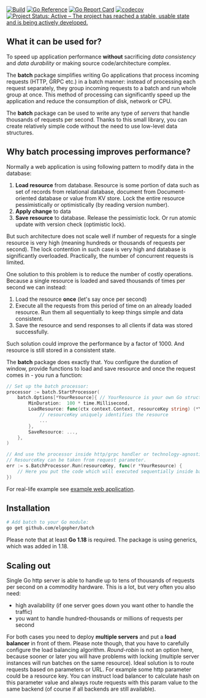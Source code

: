 [![Build](https://github.com/elgopher/batch/actions/workflows/build.yml/badge.svg)](https://github.com/elgopher/batch/actions/workflows/build.yml)
[![Go Reference](https://pkg.go.dev/badge/github.com/elgopher/batch.svg)](https://pkg.go.dev/github.com/elgopher/batch)
[![Go Report Card](https://goreportcard.com/badge/github.com/elgopher/batch)](https://goreportcard.com/report/github.com/elgopher/batch)
[![codecov](https://codecov.io/gh/elgopher/batch/branch/master/graph/badge.svg)](https://codecov.io/gh/elgopher/batch)
[![Project Status: Active – The project has reached a stable, usable state and is being actively developed.](https://www.repostatus.org/badges/latest/active.svg)](https://www.repostatus.org/#active)

## What it can be used for?

To speed up application performance **without** sacrificing *data consistency* and *data durability* or making source code/architecture complex.

The **batch** package simplifies writing Go applications that process incoming requests (HTTP, GRPC etc.) in a batch manner:
instead of processing each request separately, they group incoming requests to a batch and run whole group at once.
This method of processing can significantly speed up the application and reduce the consumption of disk, network or CPU.

The **batch** package can be used to write any type of *servers* that handle thousands of requests per second. 
Thanks to this small library, you can create relatively simple code without the need to use low-level data structures.

## Why batch processing improves performance?

Normally a web application is using following pattern to modify data in the database:

1. **Load resource** from database. Resource is some portion of data 
such as set of records from relational database, document from Document-oriented database or value from KV store.
Lock the entire resource pessimistically or optimistically (by reading version number).
2. **Apply change** to data
3. **Save resource** to database. Release the pessimistic lock. Or run
atomic update with version check (optimistic lock).

But such architecture does not scale well if number of requests 
for a single resource is very high
(meaning hundreds or thousands of requests per second). 
The lock contention in such case is very high and database is significantly 
overloaded. Practically, the number of concurrent requests is limited.  

One solution to this problem is to reduce the number of costly operations.
Because a single resource is loaded and saved thousands of times per second 
we can instead:

1. Load the resource **once** (let's say once per second) 
2. Execute all the requests from this period of time on an already loaded resource. Run them all sequentially to keep things simple and data consistent.
3. Save the resource and send responses to all clients if data was stored successfully.

Such solution could improve the performance by a factor of 1000. And resource is still stored in a consistent state. 

The **batch** package does exactly that. You configure the duration of window, provide functions
to load and save resource and once the request comes in - you run a function:

```go
// Set up the batch processor:
processor := batch.StartProcessor(
    batch.Options[*YourResource]{ // YourResource is your own Go struct
        MinDuration:  100 * time.Millisecond,
        LoadResource: func(ctx context.Context, resourceKey string) (*YourResource, error){
            // resourceKey uniquely identifies the resource
            ...
        },
        SaveResource: ...,
    },
)

// And use the processor inside http/grpc handler or technology-agnostic service.
// ResourceKey can be taken from request parameter.
err := s.BatchProcessor.Run(resourceKey, func(r *YourResource) {
    // Here you put the code which will executed sequentially inside batch  
})
```

For real-life example see [example web application](_example).

## Installation

```sh
# Add batch to your Go module:
go get github.com/elgopher/batch
```
Please note that at least **Go 1.18** is required. The package is using generics, which was added in 1.18. 

## Scaling out

Single Go http server is able to handle up to tens of thousands of requests per second on a commodity hardware. 
This is a lot, but very often you also need:

* high availability (if one server goes down you want other to handle the traffic)
* you want to handle hundred-thousands or millions of requests per second

For both cases you need to deploy **multiple servers** and put a **load balancer** in front of them. 
Please note though, that you have to carefully configure the load balancing algorithm. 
_Round-robin_ is not an option here, because sooner or later you will have problems with locking 
(multiple server instances will run batches on the same resource). 
Ideal solution is to route requests based on parameters or URL. 
For example some http parameter could be a resource key. You can instruct load balancer
to calculate hash on this parameter value and always route requests with this param value 
to the same backend (of course if all backends are still available).